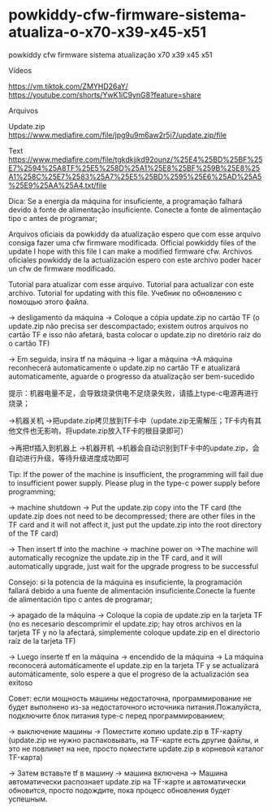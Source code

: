 # powkiddy-cfw-firmware-sistema-atualiza-o-x70-x39-x45-x51
powkiddy cfw firmware sistema atualização x70 x39 x45 x51

Vídeos

https://vm.tiktok.com/ZMYHD26aY/
https://youtube.com/shorts/YwK1iC9ynG8?feature=share


Arquivos

Update.zip
 https://www.mediafire.com/file/jpg9u9m6aw2r5j7/update.zip/file 

Text
https://www.mediafire.com/file/tgkdkjjkd92ounz/%25E4%25BD%25BF%25E7%2594%25A8TF%25E5%258D%25A1%25E8%25BF%259B%25E8%25A1%258C%25E7%2583%25A7%25E5%25BD%2595%25E6%25AD%25A5%25E9%25AA%25A4.txt/file


Dica: Se a energia da máquina for insuficiente, a programação falhará devido à fonte de alimentação insuficiente. Conecte a fonte de alimentação tipo c antes de programar;

Arquivos oficiais da powkiddy da atualização espero que com esse arquivo consiga fazer uma cfw firmware modificada.
Official powkiddy files of the update I hope with this file I can make a modified firmware cfw.
Archivos oficiales powkiddy de la actualización espero con este archivo poder hacer un cfw de firmware modificado.



Tutorial para atualizar com esse arquivo.
Tutorial para actualizar con este archivo.
Tutorial for updating with this file.
Учебник по обновлению с помощью этого файла.



 -> desligamento da máquina
 -> Coloque a cópia update.zip no cartão TF (o update.zip não precisa ser descompactado; existem outros arquivos no cartão TF e isso não afetará, basta colocar o update.zip no diretório raiz do o cartão TF)

 -> Em seguida, insira tf na máquina
 -> ligar a máquina
 ->A máquina reconhecerá automaticamente o update.zip no cartão TF e atualizará automaticamente, aguarde o progresso da atualização ser bem-sucedido



提示：机器电量不足，会导致烧录供电不足烧录失败，请插上type-c电源再进行烧录；



->机器关机
->把update.zip拷贝放到TF卡中（update.zip无需解压；TF卡内有其他文件也无影响，将update.zip放入TF卡的根目录即可）

->再把tf插入到机器上
->机器开机
->机器会自动识别到TF卡中的update.zip，会自动进行升级，等待升级进度成功即可


Tip: If the power of the machine is insufficient, the programming will fail due to insufficient power supply. Please plug in the type-c power supply before programming;



 -> machine shutdown
 -> Put the update.zip copy into the TF card (the update.zip does not need to be decompressed; there are other files in the TF card and it will not affect it, just put the update.zip into the root directory of the TF card)

 -> Then insert tf into the machine
 -> machine power on
 ->The machine will automatically recognize the update.zip in the TF card, and it will automatically upgrade, just wait for the upgrade progress to be successful


Consejo: si la potencia de la máquina es insuficiente, la programación fallará debido a una fuente de alimentación insuficiente.Conecte la fuente de alimentación tipo c antes de programar;




 -> apagado de la máquina
 -> Coloque la copia de update.zip en la tarjeta TF (no es necesario descomprimir el update.zip; hay otros archivos en la tarjeta TF y no la afectará, simplemente coloque update.zip en el directorio raíz de la tarjeta TF)

 -> Luego inserte tf en la máquina
 -> encendido de la máquina
 -> La máquina reconocerá automáticamente el update.zip en la tarjeta TF y se actualizará automáticamente, solo espere a que el progreso de la actualización sea exitoso


Совет: если мощность машины недостаточна, программирование не будет выполнено из-за недостаточного источника питания.Пожалуйста, подключите блок питания type-c перед программированием;



 -> выключение машины
 -> Поместите копию update.zip в TF-карту (update.zip не нужно распаковывать, на TF-карте есть другие файлы, и это не повлияет на нее, просто поместите update.zip в корневой каталог TF-карта)

 -> Затем вставьте tf в машину
 -> машина включена
 -> Машина автоматически распознает update.zip на TF-карте и автоматически обновится, просто подождите, пока процесс обновления будет успешным.
